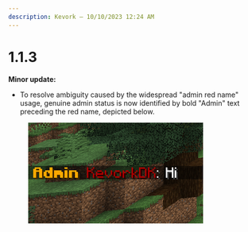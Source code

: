 ```yaml
---
description: Kevork — 10/10/2023 12:24 AM
---
```


# 1.1.3

**Minor update:**

* To resolve ambiguity caused by the widespread "admin red name" usage, genuine admin status is now identified by bold "Admin" text preceding the red name, depicted below.

<figure><img src="../../../.gitbook/assets/image (1) (1) (1).png" alt=""><figcaption></figcaption></figure>
